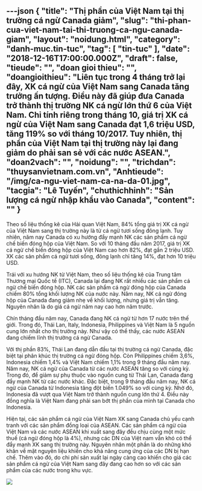 ---json
{
    "title": "Thị phần của Việt Nam tại thị trường cá ngừ Canada giảm",
    "slug": "thi-phan-cua-viet-nam-tai-thi-truong-ca-ngu-canada-giam",
    "layout": "noidung.html",
    "category": "danh-muc.tin-tuc",
    "tag": [
        "tin-tuc"
    ],
    "date": "2018-12-16T17:00:00.000Z",
    "draft": false,
    "tieude": "",
    "doan gioi thieu": "",
    "doangioithieu": "Liên tục trong 4 tháng trở lại đây, XK cá ngừ của Việt Nam sang Canada tăng trưởng ấn tượng. Điều này đã giúp đưa Canada trở thành thị trường NK cá ngừ lớn thứ 6 của Việt Nam. Chỉ tính riêng trong tháng 10, giá trị XK cá ngừ của Việt Nam sang Canada đạt 1,6 triệu USD, tăng 119% so với tháng 10/2017. Tuy nhiên, thị phần của Việt Nam tại thị trường này lại đang giảm do phải san sẻ với các nước ASEAN.",
    "doan2vach": "",
    "noidung": "",
    "trichdan": "thuysanvietnam.com.vn",
    "Anhtieude": "/img/ca-ngu-viet-nam-ca-na-da-01.jpg",
    "tacgia": "Lê Tuyến",
    "chuthichhinh": "Sản lượng cá ngừ nhập khẩu vào Canada",
    "__content__": ""
}
---
<p>Theo số liệu thống k&ecirc; của Hải quan Việt Nam, 84% tổng gi&aacute; trị XK c&aacute; ngừ của Việt Nam sang thị trường n&agrave;y l&agrave; từ c&aacute; ngừ tươi sống đ&ocirc;ng lạnh. Tuy nhi&ecirc;n, năm nay Canada c&oacute; xu hướng đẩy mạnh NK c&aacute;c sản phẩm c&aacute; ngừ chế biến đ&oacute;ng hộp của Việt Nam. So với 10 th&aacute;ng đầu năm 2017, gi&aacute; trị XK c&aacute; ngừ chế biến đ&oacute;ng hộp của Việt Nam cao hơn 82%, đạt gần 2 triệu USD. XK c&aacute;c sản phẩm c&aacute; ngừ tươi sống, đ&ocirc;ng lạnh chỉ tăng 14%, đạt hơn 10 triệu USD.</p>

<p>Tr&aacute;i với xu hướng NK từ Việt Nam, theo số liệu thống k&ecirc; của Trung t&acirc;m Thương mại Quốc tế (ITC), Canada lại đang NK rất nhiều c&aacute;c sản phẩm c&aacute; ngừ chế biến đ&oacute;ng hộp. NK c&aacute;c sản phẩm c&aacute; ngừ đ&oacute;ng hộp của Canada chiếm 80% tổng khối lượng NK của nước n&agrave;y. Năm nay, NK c&aacute; ngừ đ&oacute;ng hộp của Canada đang giảm nhẹ về khối lượng, nhưng gi&aacute; trị vẫn tăng. Nguy&ecirc;n nh&acirc;n l&agrave; do gi&aacute; c&aacute; ngừ năm nay cao hơn năm trước.</p>

<p>Ch&iacute;n th&aacute;ng đầu năm nay, Canada đang NK c&aacute; ngừ từ hơn 17 nước tr&ecirc;n thế giới. Trong đ&oacute;, Th&aacute;i Lan, Italy, Indonesia, Philippines v&agrave; Việt Nam l&agrave; 5 nguồn cung lớn nhất cho thị trường n&agrave;y. Như vậy c&oacute; thể thấy, c&aacute;c nước ASEAN đang chiếm lĩnh thị trường c&aacute; ngừ Canada.</p>

<p>Với thị phần 83%, Th&aacute;i Lan đang dẫn đầu tại thị trường c&aacute; ngừ Canada, đặc biệt tại ph&acirc;n kh&uacute;c thị trường c&aacute; ngừ đ&oacute;ng hộp. C&ograve;n Philippines chiếm 3,6%, Indonesia chiếm 1,4% v&agrave; Việt Nam chiếm 1,1% trong 9 th&aacute;ng đầu năm nay. Năm nay, NK c&aacute; ngừ của Canada từ c&aacute;c nước ASEAN tăng so với c&ugrave;ng kỳ. Trong đ&oacute;, để giảm sự phụ thuộc v&agrave;o nguồn cung từ Th&aacute;i Lan, Canada đang đẩy mạnh NK từ c&aacute;c nước kh&aacute;c. Đặc biệt, trong 9 th&aacute;ng đầu năm nay, NK c&aacute; ngừ của Canada từ Indonesia tăng đột biến 1.049% so với c&ugrave;ng kỳ. Nhờ đ&oacute;, Indonesia đ&atilde; vượt qua Việt Nam trở th&agrave;nh nguồn cung lớn thứ 4. Điều n&agrave;y đồng nghĩa l&agrave; Việt Nam đang phải san bớt thị phần của m&igrave;nh tại Canada cho Indonesia.</p>

<p>Hiện tại, c&aacute;c sản phẩm c&aacute; ngừ của Việt Nam XK sang Canada chủ yếu cạnh tranh với c&aacute;c sản phẩm đồng loại của ASEAN. C&aacute;c sản phẩm c&aacute; ngừ của Việt Nam v&agrave; c&aacute;c nước ASEAN khi xuất sang đ&acirc;y đều chịu c&ugrave;ng một mức thuế (c&aacute; ngừ đ&oacute;ng hộp l&agrave; 4%), nhưng c&aacute;c DN của Việt nam vẫn kh&oacute; c&oacute; thể đẩy mạnh XK sang thị trường n&agrave;y. Nguy&ecirc;n nh&acirc;n một phần l&agrave; do những kh&oacute; khăn về mặt nguy&ecirc;n liệu khiến cho khả năng cung ứng của c&aacute;c DN bị hạn chế. Th&ecirc;m v&agrave;o đ&oacute;, do chi ph&iacute; sản xuất lại ng&agrave;y c&agrave;ng cao khiến cho gi&aacute; c&aacute;c sản phẩm c&aacute; ngừ của Việt Nam sang đ&acirc;y đang cao hơn so với c&aacute;c sản phẩm của c&aacute;c nước trong khu vực.</p>

<p><img src="http://thuysanvietnam.com.vn/uploads/article2/baiviet/nuoitrong/ca-ngu-viet-nam-ca-na-da-02.jpg" /></p>
